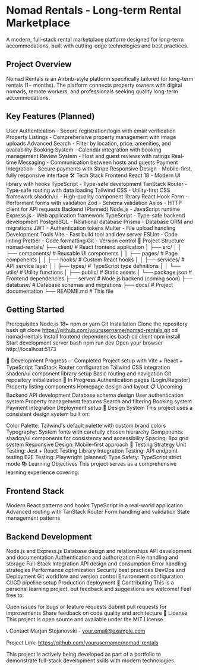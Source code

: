 # Nomad Rentals - Long-term Rental Marketplace
A modern, full-stack rental marketplace platform designed for long-term accommodations, built with cutting-edge technologies and best practices.

## Project Overview
Nomad Rentals is an Airbnb-style platform specifically tailored for long-term rentals (1+ months). The platform connects property owners with digital nomads, remote workers, and professionals seeking quality long-term accommodations.

## Key Features (Planned)
User Authentication - Secure registration/login with email verification
Property Listings - Comprehensive property management with image uploads
Advanced Search - Filter by location, price, amenities, and availability
Booking System - Calendar integration with booking management
Review System - Host and guest reviews with ratings
Real-time Messaging - Communication between hosts and guests
Payment Integration - Secure payments with Stripe
Responsive Design - Mobile-first, fully responsive interface
🛠️ Tech Stack
Frontend
React 18 - Modern UI library with hooks
TypeScript - Type-safe development
TanStack Router - Type-safe routing with data loading
Tailwind CSS - Utility-first CSS framework
shadcn/ui - High-quality component library
React Hook Form - Performant forms with validation
Zod - Schema validation
Axios - HTTP client for API requests
Backend (Planned)
Node.js - JavaScript runtime
Express.js - Web application framework
TypeScript - Type-safe backend development
PostgreSQL - Relational database
Prisma - Database ORM and migrations
JWT - Authentication tokens
Multer - File upload handling
Development Tools
Vite - Fast build tool and dev server
ESLint - Code linting
Prettier - Code formatting
Git - Version control
📁 Project Structure
nomad-rentals/
├── client/                 # React frontend application
│   ├── src/
│   │   ├── components/     # Reusable UI components
│   │   ├── pages/         # Page components
│   │   ├── hooks/         # Custom React hooks
│   │   ├── services/      # API service layer
│   │   ├── types/         # TypeScript type definitions
│   │   └── utils/         # Utility functions
│   ├── public/            # Static assets
│   └── package.json       # Frontend dependencies
├── server/                # Node.js backend (coming soon)
├── database/              # Database schemas and migrations
├── docs/                  # Project documentation
└── README.md             # This file

## Getting Started
Prerequisites
Node.js 18+
npm or yarn
Git
Installation
Clone the repository
bash
git clone https://github.com/yourusername/nomad-rentals.git
cd nomad-rentals
Install frontend dependencies
bash
cd client
npm install
Start development server
bash
npm run dev
Open your browser
http://localhost:5173

📖 Development Progress
✅ Completed
 Project setup with Vite + React + TypeScript
 TanStack Router configuration
 Tailwind CSS integration
 shadcn/ui component library setup
 Basic routing and navigation
 Git repository initialization
🚧 In Progress
 Authentication pages (Login/Register)
 Property listing components
 Homepage design and layout
📋 Upcoming
 Backend API development
 Database schema design
 User authentication system
 Property management features
 Search and filtering
 Booking system
 Payment integration
 Deployment setup
🎨 Design System
This project uses a consistent design system built on:

Color Palette: Tailwind's default palette with custom brand colors
Typography: System fonts with carefully chosen hierarchy
Components: shadcn/ui components for consistency and accessibility
Spacing: 8px grid system
Responsive Design: Mobile-first approach
🧪 Testing Strategy
Unit Testing: Jest + React Testing Library
Integration Testing: API endpoint testing
E2E Testing: Playwright (planned)
Type Safety: TypeScript strict mode
📚 Learning Objectives
This project serves as a comprehensive learning experience covering:

## Frontend Stack

Modern React patterns and hooks
TypeScript in a real-world application
Advanced routing with TanStack Router
Form handling and validation
State management patterns


## Backend Development

Node.js and Express.js
Database design and relationships
API development and documentation
Authentication and authorization
File handling and storage
Full-Stack Integration
API design and consumption
Error handling strategies
Performance optimization
Security best practices
DevOps and Deployment
Git workflow and version control
Environment configuration
CI/CD pipeline setup
Production deployment
🤝 Contributing
This is a personal learning project, but feedback and suggestions are welcome! Feel free to:

Open issues for bugs or feature requests
Submit pull requests for improvements
Share feedback on code quality and architecture
📝 License
This project is open source and available under the MIT License.

📞 Contact
Marjan Stojanovski - your.email@example.com

Project Link: https://github.com/yourusername/nomad-rentals

This project is actively being developed as part of a portfolio to demonstrate full-stack development skills with modern technologies.

